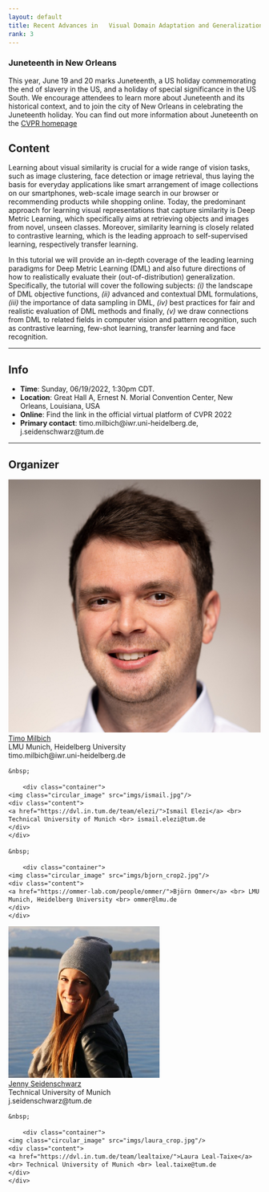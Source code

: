 ```yaml
---
layout: default
title: Recent Advances in   Visual Domain Adaptation and Generalization
rank: 3
---
```


### Juneteenth in New Orleans

This year, June 19 and 20 marks Juneteenth, a US holiday commemorating the end of slavery in the US, and a holiday of special significance in the US South. We encourage attendees to learn more about Juneteenth and its historical context, and to join the city of New Orleans in celebrating the Juneteenth holiday. You can find out more information about Juneteenth on the [CVPR homepage](https://cvpr2022.thecvf.com/recognizing-juneteenth)

## Content

Learning about visual similarity is crucial for a wide range of vision tasks, such as image clustering, face detection or image retrieval, thus laying the basis for everyday applications
like smart arrangement of image collections on our smartphones, web-scale image search in our browser or recommending products while shopping online. Today, the predominant approach for
learning visual representations that capture similarity is Deep Metric Learning, which specifically aims at retrieving objects and images from novel, unseen classes. Moreover, similarity
learning is closely related to contrastive learning, which is the leading approach to self-supervised learning, respectively transfer learning.

In this tutorial we will provide an in-depth coverage of the leading learning paradigms for Deep Metric Learning (DML) and also future directions of how to realistically evaluate their
(out-of-distribution) generalization. Specifically, the tutorial will cover the following subjects: <i>(i)</i> the landscape of DML objective functions, <i>(ii)</i> advanced and contextual
DML formulations, <i>(iii)</i> the importance of data sampling in DML, <i>(iv)</i> best practices for fair and realistic evaluation of DML methods and finally, <i>(v)</i> we draw connections
from DML to related fields in computer vision and pattern recognition, such as contrastive learning, few-shot learning, transfer learning and face recognition.

---
## Info

<ul>
<li><b>Time</b>: Sunday, 06/19/2022, 1:30pm CDT.</li>
<li><b>Location</b>: Great Hall A, Ernest N. Morial Convention Center, New Orleans, Louisiana, USA</li>
<li><b>Online</b>: Find the link in the official virtual platform of CVPR 2022</li>
<li><b>Primary contact</b>: timo.milbich@iwr.uni-heidelberg.de, j.seidenschwarz@tum.de </li>
</ul>

--- 
## Organizer

<div class="row">
  <div class="column">
    	<div class="container">
	<img class="circular_image" src="imgs/timo_crop.jpg"/>
	<div class="content">
	<a href="https://timomilbich.github.io/">Timo Milbich</a> <br> LMU Munich, Heidelberg University <br> timo.milbich@iwr.uni-heidelberg.de
	</div>
	</div>

	&nbsp;

       	<div class="container">
	<img class="circular_image" src="imgs/ismail.jpg"/>
	<div class="content">
	<a href="https://dvl.in.tum.de/team/elezi/">Ismail Elezi</a> <br> Technical University of Munich <br> ismail.elezi@tum.de
	</div>
	</div>

	&nbsp;

       	<div class="container">
	<img class="circular_image" src="imgs/bjorn_crop2.jpg"/>
	<div class="content">
	<a href="https://ommer-lab.com/people/ommer/">Björn Ommer</a> <br> LMU Munich, Heidelberg University <br> ommer@lmu.de
	</div>
	</div>
  </div>

  <div class="column">
       	<div class="container">
	<img class="circular_image" src="imgs/jenny.jpg"/>
	<div class="content">
	<a href="https://dvl.in.tum.de/team/seidenschwarz/">Jenny Seidenschwarz</a> <br> Technical University of Munich <br> j.seidenschwarz@tum.de
	</div>
	</div>

	&nbsp;

       	<div class="container">
	<img class="circular_image" src="imgs/laura_crop.jpg"/>
	<div class="content">
	<a href="https://dvl.in.tum.de/team/lealtaixe/">Laura Leal-Taixe</a> <br> Technical University of Munich <br> leal.taixe@tum.de
	</div>
	</div>
  </div>
</div>

